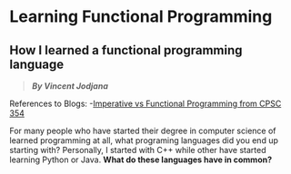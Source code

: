 # Learning Functional Programming
## How I learned a functional programming language 
> __*By Vincent Jodjana*__

References to Blogs:
-[Imperative vs Functional Programming from CPSC 354](https://hackmd.io/@alexhkurz/SJKWvna6U)

For many people who have started their degree in computer science of learned programming at all, what programing
languages did you end up starting with? Personally, I started with C++ while other have started learning Python or
Java. **What do these languages have in common?**


